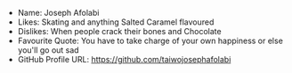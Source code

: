 * Name: Joseph Afolabi
* Likes: Skating and anything Salted Caramel flavoured
* Dislikes: When people crack their bones and Chocolate
* Favourite Quote: You have to take charge of your own happiness or else you'll go out sad
* GitHub Profile URL: https://github.com/taiwojosephafolabi
